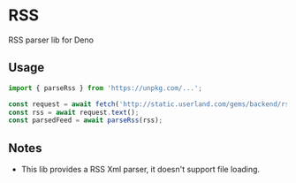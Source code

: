 # RSS
RSS parser lib for Deno

## Usage

``` typescript
import { parseRss } from 'https://unpkg.com/...';

const request = await fetch('http://static.userland.com/gems/backend/rssTwoExample2.xml');
const rss = await request.text();
const parsedFeed = await parseRss(rss); 

```

## Notes
- This lib provides a RSS Xml parser, it doesn't support file loading.
